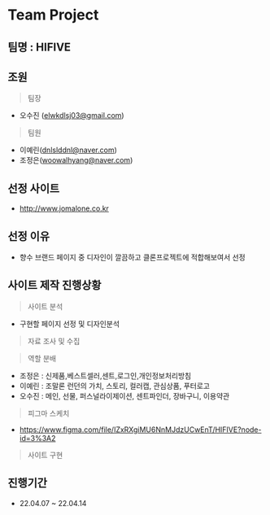 # Team Project

## 팀명 : HIFIVE

## 조원
> 팀장
- 오수진 (elwkdlsj03@gmail.com)
> 팀원
- 이예린(dnlslddnl@naver.com)
- 조정은(woowalhyang@naver.com)

## 선정 사이트
- http://www.jomalone.co.kr

## 선정 이유
- 향수 브랜드 페이지 중 디자인이 깔끔하고 클론프로젝트에 적합해보여서 선정

## 사이트 제작 진행상황
> 사이트 분석
- 구현할 페이지 선정 및 디자인분석

> 자료 조사 및 수집

> 역할 분배
- 조정은 : 신제품,베스트셀러,센트,로그인,개인정보처리방침
- 이예린 : 조말론 런던의 가치, 스토리, 컬러캡, 관심상품, 푸터로고
- 오수진 : 메인, 선물, 퍼스널라이제이션, 센트파인더, 장바구니, 이용약관

> 피그마 스케치
- https://www.figma.com/file/IZxRXgiMU6NnMJdzUCwEnT/HIFIVE?node-id=3%3A2

> 사이트 구현

## 진행기간
- 22.04.07 ~ 22.04.14
